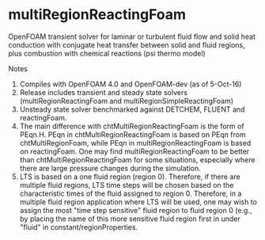 # multiRegionReactingFoam
OpenFOAM transient solver for laminar or turbulent fluid flow and solid heat conduction with conjugate heat transfer between solid and fluid regions, plus combustion with chemical reactions (psi thermo model)

Notes

1. Compiles with OpenFOAM 4.0 and OpenFOAM-dev (as of 5-Oct-16)
2. Release includes transient and steady state solvers (multiRegionReactingFoam and multiRegionSimpleReactingFoam)
3. Unsteady state solver benchmarked against DETCHEM, FLUENT and reactingFoam.
4. The main difference with chtMultiRegionReactingFoam is the form of PEqn.H.  PEqn in chtMultiRegionReactingFoam
   is based on PEqn from chtMultiRegionFoam, while PEqn in multiRegionReactingFoam is based on reactingFoam. One may find
   multiRegionReactingFoam to be better than chtMultiRegionReactingFoam for some situations, especially where there
   are large pressure changes during the simulation.
5. LTS is based on a one fluid region (region 0). Therefore, if there are multiple fluid regions, LTS time steps will
   be chosen based on the characteristic times of the fluid assigned to region 0. Therefore, in a multiple fluid region
   application where LTS will be used, one may wish to assign the most "time step sensitive" fluid region to fluid region
   0 (e.g., by placing the name of this more sensitive fluid region first in under "fluid" in constant/regionProperties.
